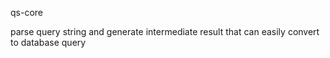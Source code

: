 qs-core

parse query string and generate intermediate result that can easily convert to database query

